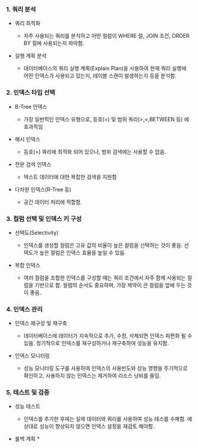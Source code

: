 


### 1. 쿼리 분석

* 쿼리 최적화
	* 자주 사용되는 쿼리를 분석하고 어떤 컬럼이 WHERE 절, JOIN 조건, ORDER BY 절에 사용되는지 파악함.

* 실행 계획 분석
	* 데이터베이스의 쿼리 실행 계획(Explain Plan)을 사용하여 현재 쿼리 실행에 어떤 인덱스가 사용되고 있는지, 테이블 스캔이 발생하는지 등을 분석함.



### 2. 인덱스 타입 선택

* B-Tree 인덱스
	* 가장 일반적인 인덱스 유형으로, 등호(=) 및 범위 쿼리(>,<,BETWEEN 등) 에 효과적임

* 해시 인덱스
	* 등호(=) 쿼리에 최적화 되어 있으나, 범위 검색에는 사용할 수 없음.

* 전문 검색 인덱스
	* 텍스트 데이터에 대한 복잡한 검색을 지원함

* 다차원 인덱스(R-Tree 등)
	* 공간 데이터 처리에 적합함.


### 3. 컬럼 선택 및 인덱스 키 구성

* 선택도(Selectivity)
	* 인덱스를 생성할 컬럼은 고유 값의 비율이 높은 컬럼을 선택하는 것이 좋음. 선택도가 높은 컬럼은 인덱스 효율을 높일 수 있음.

* 복합 인덱스
	* 여러 컬럼을 조합한 인덱스를 구성할 때는 쿼리 조건에서 자주 함께 사용되는 컬럼을 기반으로 함. 컬럼의 순서도 중요하며, 가장 제약이 큰 컬럼을 앞에 두는 것이 좋음.


### 4. 인덱스 관리

* 인덱스 재구성 및 재구축
	* 데이터베이스에 데이터가 지속적으로 추가, 수정, 삭제되면 인덱스 파편화 될 수 있음. 정기적으로 인덱스를 재구성하거나 재구축하여 성능을 유지함.

* 인덱스 모니터링
	* 성능 모니터링 도구를 사용하여 인덱스의 사용빈도와 성능 영향을 주기적으로 확인하고, 사용하지 않는 인덱스는 제거하여 리소스 낭비를 줄임.


### 5. 테스트 및 검증

* 성능 테스트
	* 인덱스를 추가한 후에는 실제 데이터와 쿼리를 사용하여 성능 테스를 수해함. 예상대로 성능이 향상되지 않으면 인덱스 설정을 재검토 해야함.

* 롤백 계획
	* 



